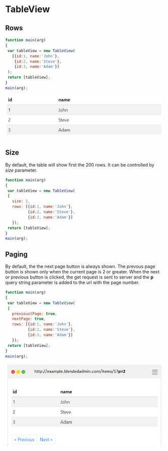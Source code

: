 # TableView

## Rows
 ```javascript
function main(arg)
{
  var tableView = new TableView(
    [{id:1, name:'John'},
     {id:2, name:'Steve'},
     {id:3, name:'Adam'}]
  ); 
  return [tableView];
}
main(arg);
```
![TableView](images/TableView_ArrayOfObjects.PNG)

## Size
By default, the table will show first the 200 rows. It can be controlled by *size* parameter.
 ```javascript
function main(arg)
{
  var tableView = new TableView(
  {
    size: 2,
    rows: [{id:1, name:'John'},
           {id:2, name:'Steve'},
           {id:3, name:'Adam'}]
    }); 
  return [tableView];
}
main(arg);
```

## Paging
By default, the the next page button is always shown. The prevous page button is shown only when the current page is 2 or greater. When the next or previous button is clicked, the get request is sent to server and the **p** query string parameter is added to the url with the page number.
 ```javascript
function main(arg)
{
  var tableView = new TableView(
  {
    previoustPage: true,
    nextPage: true,
    rows: [{id:1, name:'John'},
      	   {id:2, name:'Steve'},
           {id:3, name:'Adam'}]
    }); 
  return [tableView];
}
main(arg);
```
![TableView](images/TableView_Paging.png)

